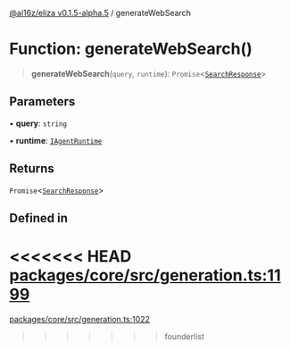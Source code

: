 [@ai16z/eliza v0.1.5-alpha.5](../index.md) / generateWebSearch

# Function: generateWebSearch()

> **generateWebSearch**(`query`, `runtime`): `Promise`\<[`SearchResponse`](../type-aliases/SearchResponse.md)\>

## Parameters

• **query**: `string`

• **runtime**: [`IAgentRuntime`](../interfaces/IAgentRuntime.md)

## Returns

`Promise`\<[`SearchResponse`](../type-aliases/SearchResponse.md)\>

## Defined in

<<<<<<< HEAD
[packages/core/src/generation.ts:1199](https://github.com/ai16z/eliza/blob/main/packages/core/src/generation.ts#L1199)
=======
[packages/core/src/generation.ts:1022](https://github.com/konstantine25b/eliza/blob/main/packages/core/src/generation.ts#L1022)
>>>>>>> founderlist

